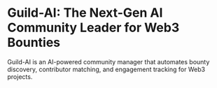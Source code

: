 # Guild-AI: The Next-Gen AI Community Leader for Web3 Bounties

Guild-AI is an AI-powered community manager that automates bounty discovery, contributor matching, and engagement tracking for Web3 projects.

